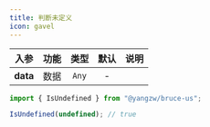 ```yaml
---
title: 判断未定义
icon: gavel
---
```


入参|功能|类型|默认|说明
:-:|:-:|:-:|:-:|-
**data**|数据|`Any`|-

```js
import { IsUndefined } from "@yangzw/bruce-us";

IsUndefined(undefined); // true
```